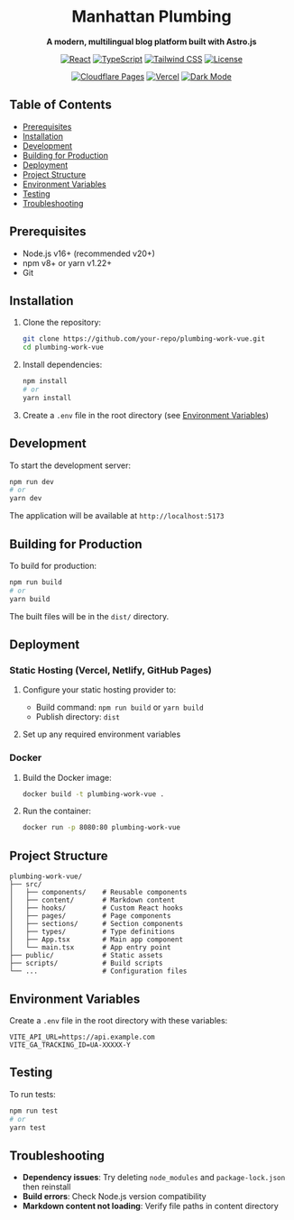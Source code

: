 <div align="center">
  <h1>Manhattan Plumbing</h1>
  <p><strong>A modern, multilingual blog platform built with Astro.js</strong></p>

  [![React](https://img.shields.io/badge/React-18.3.1-FF5D01?style=flat&logo=astro&logoColor=white)](https://react.dev)
  [![TypeScript](https://img.shields.io/badge/TypeScript-5.0+-3178C6?style=flat&logo=typescript&logoColor=white)](https://www.typescriptlang.org/)
  [![Tailwind CSS](https://img.shields.io/badge/Tailwind_CSS-3.4.17-38B2AC?style=flat&logo=tailwind-css&logoColor=white)](https://tailwindcss.com)
  [![License](https://img.shields.io/badge/License-ISC-blue.svg)](LICENSE)

  <!-- Additional new badges below -->
  [![Cloudflare Pages](https://img.shields.io/badge/Deployed%20on-Cloudflare_Pages-F38020?style=flat&logo=cloudflare&logoColor=white)](https://pages.cloudflare.com/)
  [![Vercel](https://img.shields.io/badge/Preview-Vercel-000000?style=flat&logo=vercel&logoColor=white)](https://vercel.com/)
  [![Dark Mode](https://img.shields.io/badge/Dark_Mode-Enabled-000000?style=flat)](#)
</div>

## Table of Contents

- [Prerequisites](#prerequisites)
- [Installation](#installation)
- [Development](#development)
- [Building for Production](#building-for-production)
- [Deployment](#deployment)
- [Project Structure](#project-structure)
- [Environment Variables](#environment-variables)
- [Testing](#testing)
- [Troubleshooting](#troubleshooting)

## Prerequisites

- Node.js v16+ (recommended v20+)
- npm v8+ or yarn v1.22+
- Git

## Installation

1. Clone the repository:

   ```bash
   git clone https://github.com/your-repo/plumbing-work-vue.git
   cd plumbing-work-vue
   ```

2. Install dependencies:

   ```bash
   npm install
   # or
   yarn install
   ```

3. Create a `.env` file in the root directory (see [Environment Variables](#environment-variables))

## Development

To start the development server:

```bash
npm run dev
# or
yarn dev
```

The application will be available at `http://localhost:5173`

## Building for Production

To build for production:

```bash
npm run build
# or
yarn build
```

The built files will be in the `dist/` directory.

## Deployment

### Static Hosting (Vercel, Netlify, GitHub Pages)

1. Configure your static hosting provider to:

   - Build command: `npm run build` or `yarn build`
   - Publish directory: `dist`

2. Set up any required environment variables

### Docker

1. Build the Docker image:

   ```bash
   docker build -t plumbing-work-vue .
   ```

2. Run the container:
   ```bash
   docker run -p 8080:80 plumbing-work-vue
   ```

## Project Structure

```
plumbing-work-vue/
├── src/
│   ├── components/    # Reusable components
│   ├── content/       # Markdown content
│   ├── hooks/         # Custom React hooks
│   ├── pages/         # Page components
│   ├── sections/      # Section components
│   ├── types/         # Type definitions
│   ├── App.tsx        # Main app component
│   └── main.tsx       # App entry point
├── public/            # Static assets
├── scripts/           # Build scripts
└── ...                # Configuration files
```

## Environment Variables

Create a `.env` file in the root directory with these variables:

```
VITE_API_URL=https://api.example.com
VITE_GA_TRACKING_ID=UA-XXXXX-Y
```

## Testing

To run tests:

```bash
npm run test
# or
yarn test
```

## Troubleshooting

- **Dependency issues**: Try deleting `node_modules` and `package-lock.json` then reinstall
- **Build errors**: Check Node.js version compatibility
- **Markdown content not loading**: Verify file paths in content directory
